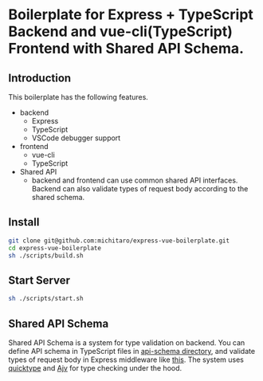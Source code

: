 # Boilerplate for Express + TypeScript Backend and vue-cli(TypeScript) Frontend with Shared API Schema.

## Introduction
This boilerplate has the following features.
* backend
  * Express
  * TypeScript
  * VSCode debugger support
* frontend
  * vue-cli
  * TypeScript
* Shared API
  * backend and frontend can use common shared API interfaces. Backend can also validate types of request body according to the shared schema.

## Install
```sh
git clone git@github.com:michitaro/express-vue-boilerplate.git
cd express-vue-boilerplate
sh ./scripts/build.sh
```

## Start Server
```sh
sh ./scripts/start.sh
```

## Shared API Schema
Shared API Schema is a system for type validation on backend. You can define API schema in TypeScript files in [api-schema directory](https://github.com/michitaro/express-vue-boilerplate/tree/master/shared/api-schema), and validate types of request body in Express middleware like [this](https://github.com/michitaro/express-vue-boilerplate/blob/master/backend/src/routes.ts#L12). The system uses [quicktype](https://quicktype.io) and [Ajv](https://ajv.js.org) for type checking under the hood.